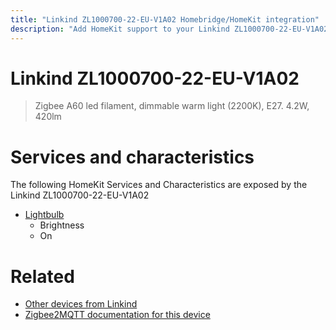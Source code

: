 ```yaml
---
title: "Linkind ZL1000700-22-EU-V1A02 Homebridge/HomeKit integration"
description: "Add HomeKit support to your Linkind ZL1000700-22-EU-V1A02, using Homebridge, Zigbee2MQTT and homebridge-z2m."
---
```

<!---
This file has been GENERATED using src/docgen/docgen.ts
DO NOT EDIT THIS FILE MANUALLY!
-->
# Linkind ZL1000700-22-EU-V1A02
> Zigbee A60 led filament, dimmable warm light (2200K), E27. 4.2W, 420lm


# Services and characteristics
The following HomeKit Services and Characteristics are exposed by
the Linkind ZL1000700-22-EU-V1A02

* [Lightbulb](../../light.md)
  * Brightness
  * On


# Related
* [Other devices from Linkind](../index.md#linkind)
* [Zigbee2MQTT documentation for this device](https://www.zigbee2mqtt.io/devices/ZL1000700-22-EU-V1A02.html)